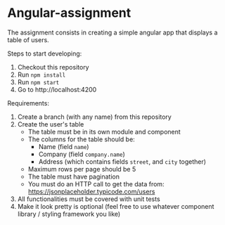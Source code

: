 # Angular-assignment

The assignment consists in creating a simple angular app that displays a table of users.

Steps to start developing:
1. Checkout this repository
2. Run `npm install`
3. Run `npm start`
4. Go to http://localhost:4200

Requirements:
1. Create a branch (with any name) from this repository
2. Create the user's table
	* The table must be in its own module and component
	* The columns for the table should be:
		* Name (field `name`)
		* Company (field `company.name`)
		* Address (which contains fields `street`, and `city` together)
	* Maximum rows per page should be 5
	* The table must have pagination
	* You must do an HTTP call to get the data from: https://jsonplaceholder.typicode.com/users
3. All functionalities must be covered with unit tests
4. Make it look pretty is optional (feel free to use whatever component library / styling framework you like)
